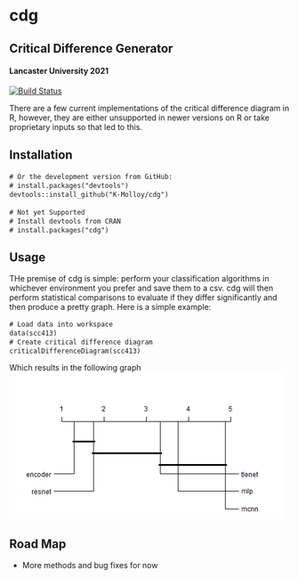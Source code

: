 # cdg
## Critical Difference Generator
#### Lancaster University 2021


[![Build Status](https://travis-ci.com/K-Molloy/cdg.svg?branch=main)](https://travis-ci.com/K-Molloy/cdg)


There are a few current implementations of the critical difference diagram in R, however, they are either unsupported in newer versions on R or take proprietary inputs so that led to this.


## Installation
```
# Or the development version from GitHub:
# install.packages("devtools")
devtools::install_github("K-Molloy/cdg")

# Not yet Supported
# Install devtools from CRAN
# install.packages("cdg")
```

## Usage
THe premise of cdg is simple: perform your classification algorithms in whichever environment you prefer and save them to a csv. cdg will then perform statistical comparisons to evaluate if they differ significantly and then produce a pretty graph. Here is a simple example:
```
# Load data into workspace
data(scc413)
# Create critical difference diagram
criticalDifferenceDiagram(scc413)
```
Which results in the following graph
![example cd](examplecd.png)

## Road Map

- More methods and bug fixes for now
